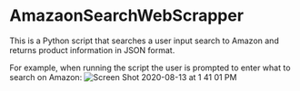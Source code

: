 # AmazaonSearchWebScrapper

This is a Python script that searches a user input search to Amazon and returns product information in JSON format. 

For example, when running the script the user is prompted to enter what to search on Amazon:
![Screen Shot 2020-08-13 at 1 41 01 PM](https://user-images.githubusercontent.com/39470477/90168980-ed423600-dd6b-11ea-9050-311e1da3c2d8.png)
